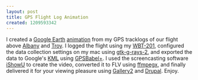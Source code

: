 ```yaml
--- 
layout: post
title: GPS Flight Log Animation
created: 1209593342
---
```

I created a <a href="http://earth.google.com/">Google Earth</a> <a href="http://gallery.johndbritton.com/v/2008/matt_and_rhae_visit_troy/flightpath.flv.html">animation</a> from my GPS tracklogs of our flight above <a href="http://en.wikipedia.org/wiki/Albany,_New_York">Albany</a> and <a href="http://en.wikipedia.org/wiki/Troy,_New_York">Troy</a>. I logged the flight using my <a href="http://wiki.openstreetmap.org/index.php/GPS_Reviews/Wintec_and_Woxter#Wintec_WBT-201_.28G-Rays_2.29">WBT-201</a>, configured the data collection settings on my mac using <a href="http://www.zen35309.zen.co.uk/gps/">gtk-g-rays-2</a>, and exported the data to Google's <a href="http://en.wikipedia.org/wiki/Keyhole_Markup_Language">KML</a> using <a href="http://www.gpsbabel.org/">GPSBabel+</a>. I used the screencasting software <a href="http://www.shinywhitebox.com/home/home.html">iShowU</a> to create the video, converted it to FLV using <a href="http://homepage.mac.com/major4/">ffmpegx</a>, and finally delivered it for your viewing pleasure using <a href="http://gallery.menalto.com">Gallery2</a> and <a href="http://drupal.org">Drupal</a>. Enjoy.
